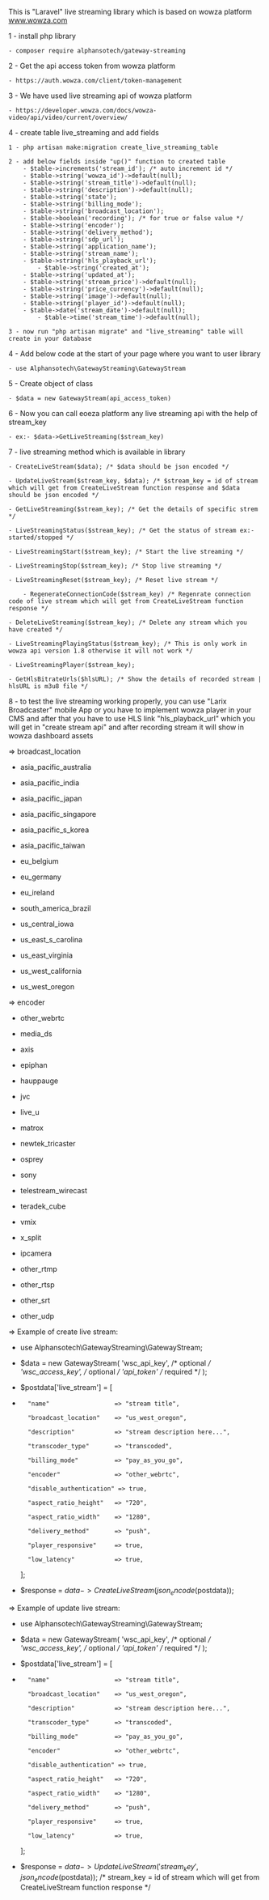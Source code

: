 This is "Laravel" live streaming library which is based on wowza platform www.wowza.com

1 - install php library

	- composer require alphansotech/gateway-streaming
 
2 - Get the api access token from wowza platform

	- https://auth.wowza.com/client/token-management
 
3 - We have used live streaming api of wowza platform

	- https://developer.wowza.com/docs/wowza-video/api/video/current/overview/

4 - create table live_streaming and add fields

	1 - php artisan make:migration create_live_streaming_table

 	2 - add below fields inside "up()" function to created table 
		- $table->increments('stream_id'); /* auto increment id */
 		- $table->string('wowza_id')->default(null);
  		- $table->string('stream_title')->default(null);
		- $table->string('description')->default(null);
  		- $table->string('state');
 		- $table->string('billing_mode');
   		- $table->string('broadcast_location');
		- $table->boolean('recording'); /* for true or false value */
  		- $table->string('encoder');
  		- $table->string('delivery_method');
 		- $table->string('sdp_url');
		- $table->string('application_name');
  		- $table->string('stream_name');
  		- $table->string('hls_playback_url');
	     	- $table->string('created_at');
		- $table->string('updated_at');
		- $table->string('stream_price')->default(null);
  		- $table->string('price_currency')->default(null);
   		- $table->string('image')->default(null);
		- $table->string('player_id')->default(null);
  		- $table->date('stream_date')->default(null);
         	- $table->time('stream_time')->default(null);

  	3 - now run "php artisan migrate" and "live_streaming" table will create in your database

 
4 - Add below code at the start of your page where you want to user library

	- use Alphansotech\GatewayStreaming\GatewayStream
 
5 - Create object of class

	- $data = new GatewayStream(api_access_token)
 
6 - Now you can call eoeza platform any live streaming api with the help of stream_key

	- ex:- $data->GetLiveStreaming($stream_key)

7 - live streaming method which is available in library

	- CreateLiveStream($data); /* $data should be json encoded */
 
 	- UpdateLiveStream($stream_key, $data); /* $stream_key = id of stream which will get from CreateLiveStream function response and $data should be json encoded */
  
	- GetLiveStreaming($stream_key); /* Get the details of specific strem */
 
	- LiveStreamingStatus($stream_key); /* Get the status of stream ex:- started/stopped */
 
	- LiveStreamingStart($stream_key); /* Start the live streaming */
 
	- LiveStreamingStop($stream_key); /* Stop live streaming */
 
 	- LiveStreamingReset($stream_key); /* Reset live stream */

        - RegenerateConnectionCode($stream_key) /* Regenrate connection code of live stream which will get from CreateLiveStream function response */
  
	- DeleteLiveStreaming($stream_key); /* Delete any stream which you have created */
 
	- LiveStreamingPlayingStatus($stream_key); /* This is only work in wowza api version 1.8 otherwise it will not work */
 
	- LiveStreamingPlayer($stream_key);
 
	- GetHlsBitrateUrls($hlsURL); /* Show the details of recorded stream | hlsURL is m3u8 file */
 
8 - to test the live streaming working properly, you can use "Larix Broadcaster" mobile App or you have to implement wowza player in your CMS and after that you have to use HLS link "hls_playback_url" which you will get in "create stream api" and after recording stream it will show in wowza dashboard assets

=> broadcast_location

- asia_pacific_australia

- asia_pacific_india

- asia_pacific_japan

- asia_pacific_singapore

- asia_pacific_s_korea

- asia_pacific_taiwan

- eu_belgium

- eu_germany

- eu_ireland

- south_america_brazil

- us_central_iowa

- us_east_s_carolina

- us_east_virginia

- us_west_california

- us_west_oregon

=> encoder

- other_webrtc

- media_ds

- axis

- epiphan

- hauppauge

- jvc

- live_u

- matrox

- newtek_tricaster

- osprey

- sony

- telestream_wirecast

- teradek_cube

- vmix

- x_split

- ipcamera

- other_rtmp

- other_rtsp

- other_srt

- other_udp

=> Example of create live stream:

- use Alphansotech\GatewayStreaming\GatewayStream;
- $data = new GatewayStream(
        'wsc_api_key', /* optional */
        'wsc_access_key', /* optional */
	'api_token' /* required */
  );
- $postdata['live_stream'] = [
- 
        "name"                  => "stream title",
  
        "broadcast_location"    => "us_west_oregon",
  
        "description"           => "stream description here...",
  
        "transcoder_type"       => "transcoded",
  
        "billing_mode"          => "pay_as_you_go",
  
        "encoder"               => "other_webrtc",
  
        "disable_authentication" => true,
  
        "aspect_ratio_height"   => "720",
  
        "aspect_ratio_width"    => "1280",
  
        "delivery_method"       => "push",
  
        "player_responsive"     => true,
  
        "low_latency"           => true,
    ];

- $response = $data->CreateLiveStream(json_encode($postdata));

=> Example of update live stream:

- use Alphansotech\GatewayStreaming\GatewayStream;
- $data = new GatewayStream(
        'wsc_api_key', /* optional */
        'wsc_access_key', /* optional */
	'api_token' /* required */
  );
- $postdata['live_stream'] = [
- 
        "name"                  => "stream title",
  
        "broadcast_location"    => "us_west_oregon",
  
        "description"           => "stream description here...",
  
        "transcoder_type"       => "transcoded",
  
        "billing_mode"          => "pay_as_you_go",
  
        "encoder"               => "other_webrtc",
  
        "disable_authentication" => true,
  
        "aspect_ratio_height"   => "720",
  
        "aspect_ratio_width"    => "1280",
  
        "delivery_method"       => "push",
  
        "player_responsive"     => true,
  
        "low_latency"           => true,
    ];

- $response = $data->UpdateLiveStream('stream_key', json_encode($postdata)); /* stream_key = id of stream which will get from CreateLiveStream function response */
